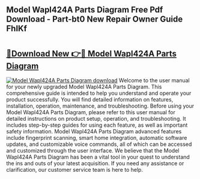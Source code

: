 ## Model Wapl424A Parts Diagram Free Pdf Download - Part-bt0 New Repair Owner Guide FhIKf

# <h2><a href="http://dfies81.blite.top/?on=Model+Wapl424A+Parts+Diagram">🔗Download New 👉🔴 Model Wapl424A Parts Diagram</a></h2>

[![Model Wapl424A Parts Diagram download](https://i.imgur.com/lujVjoI.png)](http://dfies81.blite.top/?on=Model+Wapl424A+Parts+Diagram)
Welcome to the user manual for your newly upgraded Model Wapl424A Parts Diagram. This comprehensive guide is intended to help you understand and operate your product successfully. You will find detailed information on features, installation, operation, maintenance, and troubleshooting. Before using your Model Wapl424A Parts Diagram, please refer to this user manual for detailed instructions on product setup, operation, and troubleshooting. It includes step-by-step guides for using each feature, as well as important safety information. Model Wapl424A Parts Diagram advanced features include fingerprint scanning, smart home integration, automatic software updates, and customizable voice commands, all of which can be accessed and customized through the user interface. We believe that the Model Wapl424A Parts Diagram has been a vital tool in your quest to understand the ins and outs of your latest acquisition. If you need any assistance or clarification, our customer service team is here to help.
